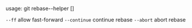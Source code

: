 usage: git rebase--helper [<options>]

   `--ff`                  allow fast-forward
   `--continue`            continue rebase
   `--abort`               abort rebase

